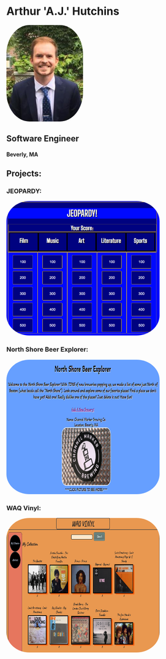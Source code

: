 # Arthur 'A.J.' Hutchins

<a href="https://www.linkedin.com/in/a-j-hutchins-engineer/"><img src="./AJ_Headshot.jpg" height="auto" width="200" style="border-radius:30%"></a>

## Software Engineer
#### Beverly, MA


## Projects:
### JEOPARDY: 
<a href="https://github.com/ajhutchins/Jeopardy/blob/main/README.md"><img src="./Jeopardy_Screen_Shot.png" height="350" width="400" style="border-radius:15%"></a>

### North Shore Beer Explorer: 
<a href="https://thawing-spire-75376.herokuapp.com/beer_explorer"><img src="./NS_Beer_Explorer.png" height="350" width="400" style="border-radius:15%"></a>

### WAQ Vinyl:
<a href="https://whispering-everglades-63027.herokuapp.com/"><img src="./WAQ_Vinyl.png" height="350" width="400" style="border-radius:15%"></a>
